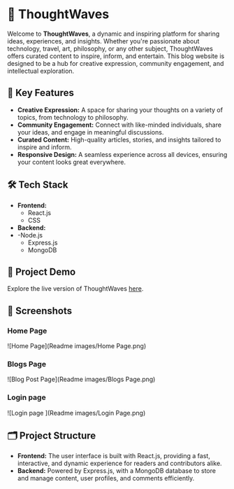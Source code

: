 # 🌊 ThoughtWaves

Welcome to **ThoughtWaves**, a dynamic and inspiring platform for sharing ideas, experiences, and insights. Whether you're passionate about technology, travel, art, philosophy, or any other subject, ThoughtWaves offers curated content to inspire, inform, and entertain. This blog website is designed to be a hub for creative expression, community engagement, and intellectual exploration.

## 🌟 Key Features

- **Creative Expression:** A space for sharing your thoughts on a variety of topics, from technology to philosophy.
- **Community Engagement:** Connect with like-minded individuals, share your ideas, and engage in meaningful discussions.
- **Curated Content:** High-quality articles, stories, and insights tailored to inspire and inform.
- **Responsive Design:** A seamless experience across all devices, ensuring your content looks great everywhere.

## 🛠️ Tech Stack

- **Frontend:**
  - React.js
  - CSS
- **Backend:**
- -Node.js
  - Express.js
  - MongoDB

## 🚀 Project Demo

Explore the live version of ThoughtWaves [here](#).

## 📸 Screenshots

### Home Page
![Home Page](Readme images/Home Page.png)

### Blogs Page
![Blog Post Page](Readme images/Blogs Page.png)

### Login page
![Login page ](Readme images/Login Page.png)

## 🗂️ Project Structure

- **Frontend:** The user interface is built with React.js, providing a fast, interactive, and dynamic experience for readers and contributors alike.
- **Backend:** Powered by Express.js, with a MongoDB database to store and manage content, user profiles, and comments efficiently.


